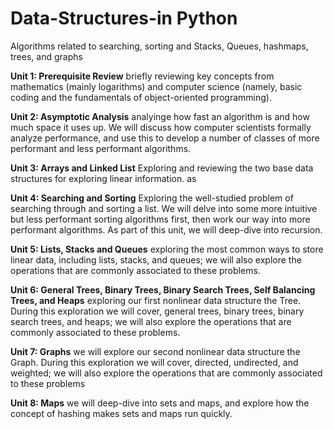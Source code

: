 # Data-Structures-in Python
Algorithms related to searching, sorting and Stacks, Queues, hashmaps, trees, and graphs

**Unit 1: Prerequisite Review**
briefly reviewing key concepts from mathematics (mainly logarithms) and computer science (namely, basic coding and the fundamentals of object-oriented programming).

**Unit 2: Asymptotic Analysis** 
analyinge how fast an algorithm is and how much space it uses up. We will discuss how computer scientists formally analyze performance, and use this to develop a number of classes of more performant and less performant algorithms. 

**Unit 3: Arrays and Linked List**
Exploring and reviewing the two base data structures for exploring linear information. as

**Unit 4: Searching and Sorting**
Exploring the well-studied problem of searching through and sorting a list. We will delve into some more intuitive but less performant sorting algorithms first, then work our way into more performant algorithms. As part of this unit, we will deep-dive into recursion. 

**Unit 5: Lists, Stacks and Queues**
exploring the most common ways to store linear data, including lists, stacks, and  queues; we will also explore the operations that are commonly associated to these problems.

**Unit 6: General Trees, Binary Trees, Binary Search Trees, Self Balancing Trees, and Heaps**
exploring our first nonlinear data structure the Tree. During this exploration we will cover, general trees, binary trees, binary search trees, and heaps; we will also explore the operations that are commonly associated to these problems.

**Unit 7: Graphs**
we will explore our second nonlinear data structure the Graph. During this exploration we will cover, directed, undirected, and weighted; we will also explore the operations that are commonly associated to these problems

**Unit 8: Maps**
we will deep-dive into sets and maps, and explore how the concept of hashing makes sets and maps run quickly.
